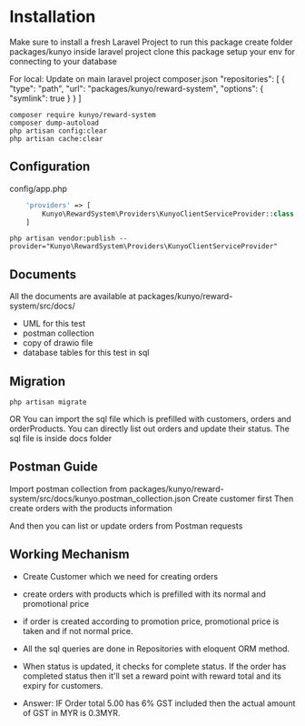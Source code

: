 # Installation
Make sure to install a fresh Laravel Project to run this package
create folder packages/kunyo inside laravel project
clone this package
setup your env for connecting to your database

For local: 
Update on main laravel project composer.json
"repositories": [
    {
        "type": "path",
        "url": "packages/kunyo/reward-system",
        "options": {
            "symlink": true
        }
    }
]
```
composer require kunyo/reward-system
composer dump-autoload
php artisan config:clear
php artisan cache:clear
```

## Configuration
config/app.php
```php
    'providers' => [
        Kunyo\RewardSystem\Providers\KunyoClientServiceProvider::class,
    ]
```

```
php artisan vendor:publish --provider="Kunyo\RewardSystem\Providers\KunyoClientServiceProvider"
```

## Documents
All the documents are available at packages/kunyo/reward-system/src/docs/
- UML for this test
- postman collection
- copy of drawio file
- database tables for this test in sql


## Migration
```
php artisan migrate
```

OR
You can import the sql file which is prefilled with customers, orders and orderProducts. You can directly list out orders and update their status. The sql file is inside docs folder

## Postman Guide
Import postman collection from packages/kunyo/reward-system/src/docs/kunyo.postman_collection.json
Create customer first
Then create orders with the products information

And then you can list or update orders from Postman requests


## Working Mechanism
- Create Customer which we need for creating orders
- create orders with products which is prefilled with its normal and promotional price
- if order is created according to promotion price, promotional price is taken and if not normal price.
- All the sql queries are done in Repositories with eloquent ORM method.
- When status is updated, it checks for complete status. If the order has completed status then it'll set a reward point with reward total and its expiry for customers.

- Answer: IF Order total 5.00 has 6% GST included then the actual amount of GST in MYR is 0.3MYR.

